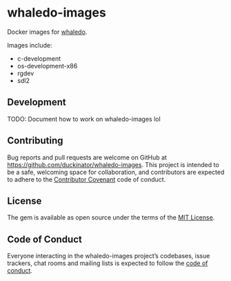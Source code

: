 # whaledo-images

Docker images for [whaledo](https://github.com/duckinator/whaledo).

Images include:

* c-development
* os-development-x86
* rgdev
* sdl2

## Development

TODO: Document how to work on whaledo-images lol

## Contributing

Bug reports and pull requests are welcome on GitHub at https://github.com/duckinator/whaledo-images. This project is intended to be a safe, welcoming space for collaboration, and contributors are expected to adhere to the [Contributor Covenant](http://contributor-covenant.org) code of conduct.

## License

The gem is available as open source under the terms of the [MIT License](http://opensource.org/licenses/MIT).

## Code of Conduct

Everyone interacting in the whaledo-images project’s codebases, issue trackers, chat rooms and mailing lists is expected to follow the [code of conduct](https://github.com/duckinator/whaledo-images/blob/master/CODE_OF_CONDUCT.md).
